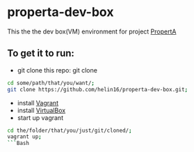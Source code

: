 # properta-dev-box
This the the dev box(VM) environment for project [PropertA](https://github.com/helin16/properta/)

## To get it to run:
* git clone this repo: git clone 
```Bash
cd some/path/that/you/want/;
git clone https://github.com/helin16/properta-dev-box.git;
```
* install [Vagrant](https://www.vagrantup.com/downloads.html)
* install [VirtualBox](https://www.virtualbox.org/wiki/Downloads)
* start up vagrant
```Bash
cd the/folder/that/you/just/git/cloned/;
vagrant up;
```Bash
